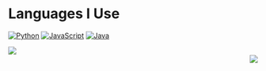 # Languages I Use

[![Python](https://img.shields.io/badge/-Python-000?&logo=python)](https://github.com/drip571?tab=repositories&q=&type=&language=python)
[![JavaScript](https://img.shields.io/badge/-JavaScript-000?&logo=JavaScript&logoColor=ddc508)](https://github.com/drip571?tab=repositories&q=&type=&language=javascript)
[![Java](https://img.shields.io/badge/-Java-000?&logo=Java&logoColor=007396)](https://github.com/drip571?tab=repositories&q=&type=&language=java)

<p>
  <img align="left" src="https://github-readme-stats.vercel.app/api?username=drip571"></img>
  <br />
 <img align="right" src="https://github-readme-stats.vercel.app/api/top-langs/?username=drip571"></img>
<p>
